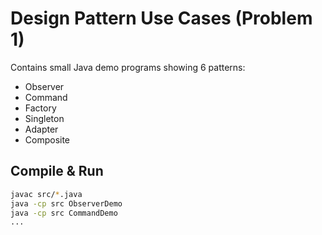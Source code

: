 # Design Pattern Use Cases (Problem 1)

Contains small Java demo programs showing 6 patterns:
- Observer
- Command
- Factory
- Singleton
- Adapter
- Composite

## Compile & Run
```bash
javac src/*.java
java -cp src ObserverDemo
java -cp src CommandDemo
...
```
